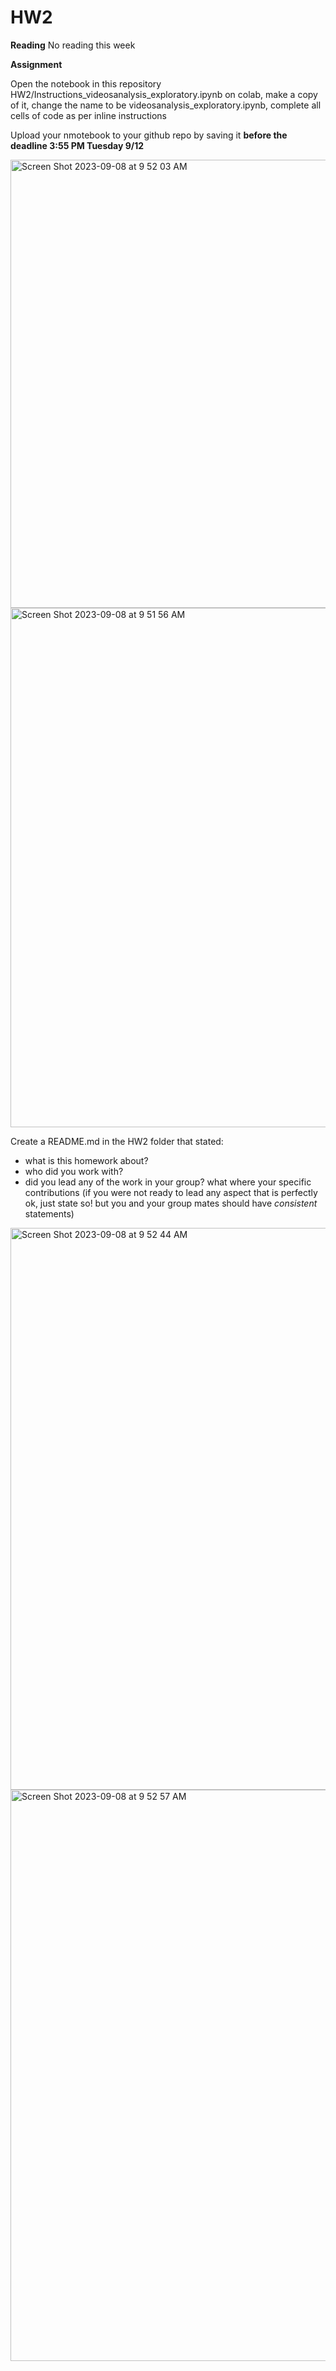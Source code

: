 # HW2

**Reading** No reading this week

**Assignment**

Open the notebook in this repository HW2/Instructions_videosanalysis_exploratory.ipynb on colab, make a copy of it, change the name to be videosanalysis_exploratory.ipynb, complete all cells of code as per inline instructions

Upload your nmotebook to your github repo by saving it **before the deadline 3:55 PM Tuesday 9/12**



<img width="717" alt="Screen Shot 2023-09-08 at 9 52 03 AM" src="https://github.com/fedhere/FDSFE_FBianco/assets/1696902/e9e2f941-221a-47f5-b7eb-667ab83793eb">


  <img width="831" alt="Screen Shot 2023-09-08 at 9 51 56 AM" src="https://github.com/fedhere/FDSFE_FBianco/assets/1696902/cb6d1ac6-5d27-4d02-b351-c64adfb0087d">


Create a README.md in the HW2 folder that stated:

- what is this homework about?
- who did you work with?
- did you lead any of the work in your group? what where your specific contributions (if you were not ready to lead any aspect that is perfectly ok, just state so! but you and your group mates should have _consistent_ statements)
 

<img width="899" alt="Screen Shot 2023-09-08 at 9 52 44 AM" src="https://github.com/fedhere/FDSFE_FBianco/assets/1696902/d08d3333-bb3b-432c-8b3b-e1a1980f0c68">

<img width="914" alt="Screen Shot 2023-09-08 at 9 52 57 AM" src="https://github.com/fedhere/FDSFE_FBianco/assets/1696902/8fef9ea5-6c91-41ac-996c-e9404243ae96">
